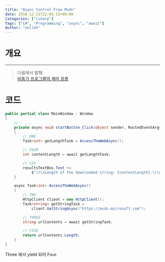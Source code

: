 ```yaml
---
title: "Async Control Flow Msdn"
date: 2018-12-21T22:02:13+09:00
Categories: ["csharp"]
Tags: ["C#", "Programming", "async", "await"]
Author: "nolleh"
---
```


# 개요  
---
> 다음에서 발췌  
> [비동기 프로그램의 제어 흐름](https://docs.microsoft.com/ko-kr/dotnet/csharp/programming-guide/concepts/async/control-flow-in-async-programs)


# 코드
```csharp  
public partial class MainWindow : Window
{
    // . . .
    private async void startButton_Click(object sender, RoutedEventArgs e)
    {
        // ONE
        Task<int> getLengthTask = AccessTheWebAsync();

        // FOUR
        int contentLength = await getLengthTask;

        // SIX
        resultsTextBox.Text +=
            $"\r\nLength of the downloaded string: {contentLength}.\r\n";
    }

    async Task<int> AccessTheWebAsync()
    {
        // TWO
        HttpClient client = new HttpClient();
        Task<string> getStringTask =
            client.GetStringAsync("https://msdn.microsoft.com");

        // THREE
        string urlContents = await getStringTask;

        // FIVE
        return urlContents.Length;
    }
}
```

Three 에서 yield 되어 Four.


